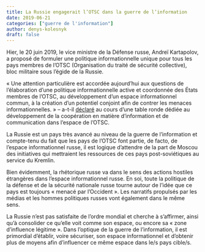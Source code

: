 ```yaml
---
title: La Russie engagerait l’OTSC dans la guerre de l’information
date: 2019-06-21
categories: ["guerre de l'information"]
author: denys-kolesnyk
draft: false
---
```


Hier, le 20 juin 2019, le vice ministre de la Défense russe, Andreï Kartapolov, a proposé de formuler une politique informationnelle unique pour tous les pays membres de l’OTSC (Organisation du traité de sécurité collective), bloc militaire sous l’égide de la Russie.

« Une attention particulière est accordée aujourd’hui aux questions de l’élaboration d’une politique informationnelle active et coordonnée des États membres de l’OTSC, au développement d’un espace informationnel commun, à la création d’un potentiel conjoint afin de contrer les menaces informationnelles. » – a-t-il [déclaré](https://tass.ru/armiya-i-opk/6573842) au cours d’une table ronde dédiée au développement de la coopération en matière d’information et de communication dans l’espace de l’OTSC.

La Russie est un pays très avancé au niveau de la guerre de l’information et compte-tenu du fait que les pays de l’OTSC font partie, de facto, de l’espace informationnel russe, il est logique d’attendre de la part de Moscou des initiatives qui mettraient les ressources de ces pays post-soviétiques au service du Kremlin.

Bien évidemment, la rhétorique russe va dans le sens des actions hostiles étrangères dans l’espace informationnel russe. En soi, toute la politique de la défense et de la sécurité nationale russe tourne autour de l’idée que ce pays est toujours « menacé par l’Occident ». Les narratifs propulsés par les médias et les hommes politiques russes vont également dans le même sens.

La Russie n’est pas satisfaite de l’ordre mondial et cherche à s’affirmer, ainsi qu’à consolider ce qu’elle voit comme son espace, ou encore sa « zone d’influence légitime ». Dans l’optique de la guerre de l’information, il est primordial d’établir, voire sécuriser, son espace informationnel et d’obtenir plus de moyens afin d’influencer ce même espace dans le/s pays cible/s.